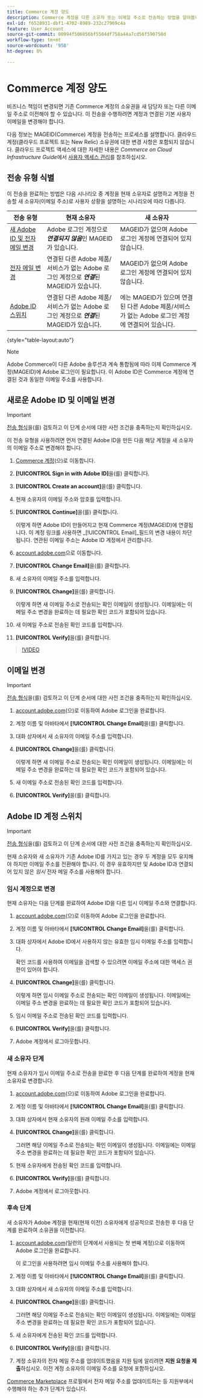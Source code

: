 ```yaml
---
title: Commerce 계정 양도
description: Commerce 계정을 다른 소유자 또는 이메일 주소로 전송하는 방법을 알아봅니다.
exl-id: f6528931-dbf1-4702-8989-232c27969c4a
feature: User Account
source-git-commit: 00994f506056bf5504df758a44a7cd56f590750d
workflow-type: tm+mt
source-wordcount: '958'
ht-degree: 0%

---
```


# Commerce 계정 양도

비즈니스 책임이 변경되면 기존 Commerce 계정의 소유권을 새 담당자 또는 다른 이메일 주소로 이전해야 할 수 있습니다. 이 전송을 수행하려면 계정과 연결된 기본 사용자 이메일을 변경해야 합니다.

다음 정보는 MAGEID(Commerce) 계정을 전송하는 프로세스를 설명합니다. 클라우드 계정(클라우드 프로젝트 또는 New Relic) 소유권에 대한 변경 사항은 포함되지 않습니다. 클라우드 프로젝트 액세스에 대한 자세한 내용은 _Commerce on Cloud Infrastructure Guide_&#x200B;에서 [사용자 액세스 관리](https://experienceleague.adobe.com/docs/commerce-cloud-service/user-guide/project/user-access.html)를 참조하십시오.

## 전송 유형 식별

이 전송을 완료하는 방법은 다음 시나리오 중 계정을 현재 소유자로 설명하고 계정을 전송할 새 소유자(이메일 주소)로 사용자 상황을 설명하는 시나리오에 따라 다릅니다.

| 전송 유형 | 현재 소유자 | 새 소유자 |
| ------------- | ------------- | --------- |
| [새 Adobe ID 및 전자 메일 변경](#new-adobe-id-and-email-change) | Adobe 로그인 계정으로 **_연결되지 않음_**&#x200B;인 MAGEID가 있습니다. | MAGEID가 없으며 Adobe 로그인 계정에 연결되어 있지 않습니다. |
| [전자 메일 변경](#email-change) | 연결된 다른 Adobe 제품/서비스가 없는 Adobe 로그인 계정으로 **_연결_**&#x200B;된 MAGEID가 있습니다. | MAGEID가 없으며 Adobe 로그인 계정에 연결되어 있지 않습니다. |
| [Adobe ID 스위치](#adobe-id-account-switch) | 연결된 다른 Adobe 제품/서비스가 없는 Adobe 로그인 계정으로 **_연결_**&#x200B;된 MAGEID가 있습니다. | 에는 MAGEID가 있으며 연결된 다른 Adobe 제품/서비스가 없는 Adobe 로그인 계정에 연결되어 있습니다. |

{style="table-layout:auto"}

>[!NOTE]
>
>Adobe Commerce이 다른 Adobe 솔루션과 계속 통합됨에 따라 이제 Commerce 계정(MAGEID)에 Adobe 로그인이 필요합니다. 이 Adobe ID은 Commerce 계정에 연결된 것과 동일한 이메일 주소를 사용합니다.

## 새로운 Adobe ID 및 이메일 변경

>[!IMPORTANT]
>
>[전송 형식](#identify-your-transfer-type)을(를) 검토하고 이 단계 순서에 대한 사전 조건을 충족하는지 확인하십시오.

이 전송 유형을 사용하려면 먼저 연결된 Adobe ID을 만든 다음 해당 계정을 새 소유자의 이메일 주소로 변경해야 합니다.

1. [Commerce 계정](https://account.magento.com/customer/account/login/)(으)로 이동합니다.

1. **[!UICONTROL Sign in with Adobe ID]**&#x200B;을(를) 클릭합니다.

1. **[!UICONTROL Create an account]**&#x200B;을(를) 클릭합니다.

1. 현재 소유자의 이메일 주소와 암호를 입력합니다.

1. **[!UICONTROL Continue]**&#x200B;을(를) 클릭합니다.

   이렇게 하면 Adobe ID이 만들어지고 현재 Commerce 계정(MAGEID)에 연결됩니다. 이 계정 링크를 사용하면 _[!UICONTROL Email]_필드의 변경 내용이 차단됩니다. 연관된 이메일 주소는 Adobe ID 계정에서 관리합니다.

1. [account.adobe.com](https://account.adobe.com/)으로 이동합니다.

1. **[!UICONTROL Change Email]**&#x200B;을(를) 클릭합니다.

1. 새 소유자의 이메일 주소를 입력합니다.

1. **[!UICONTROL Change]**&#x200B;을(를) 클릭합니다.

   이렇게 하면 새 이메일 주소로 전송되는 확인 이메일이 생성됩니다. 이메일에는 이메일 주소 변경을 완료하는 데 필요한 확인 코드가 포함되어 있습니다.

1. 새 이메일 주소로 전송된 확인 코드를 입력합니다.

1. **[!UICONTROL Verify]**&#x200B;을(를) 클릭합니다.

>[!VIDEO](https://video.tv.adobe.com/v/3435325/?learn=on)

## 이메일 변경

>[!IMPORTANT]
>
>[전송 형식](#identify-your-transfer-type)을(를) 검토하고 이 단계 순서에 대한 사전 조건을 충족하는지 확인하십시오.

1. [account.adobe.com](https://account.adobe.com/)(으)로 이동하여 Adobe 로그인을 완료합니다.

1. 계정 이름 및 아바타에서 **[!UICONTROL Change Email]**&#x200B;을(를) 클릭합니다.

1. 대화 상자에서 새 소유자의 이메일 주소를 입력합니다.

1. **[!UICONTROL Change]**&#x200B;을(를) 클릭합니다.

   이렇게 하면 새 이메일 주소로 전송되는 확인 이메일이 생성됩니다. 이메일에는 이메일 주소 변경을 완료하는 데 필요한 확인 코드가 포함되어 있습니다.

1. 새 이메일 주소로 전송된 확인 코드를 입력합니다.

1. **[!UICONTROL Verify]**&#x200B;을(를) 클릭합니다.

## Adobe ID 계정 스위치

>[!IMPORTANT]
>
>[전송 형식](#identify-your-transfer-type)을(를) 검토하고 이 단계 순서에 대한 사전 조건을 충족하는지 확인하십시오.

현재 소유자와 새 소유자가 기존 Adobe ID를 가지고 있는 경우 두 계정을 모두 유지해야 하지만 이메일 주소를 전환해야 합니다. 이 경우 유효하지만 및 Adobe ID과 연결되어 있지 않은 _임시_ 전자 메일 주소를 사용해야 합니다.

### 임시 계정으로 변경

현재 소유자는 다음 단계를 완료하여 Adobe ID을 다른 임시 이메일 주소와 연결합니다.

1. [account.adobe.com](https://account.adobe.com/)(으)로 이동하여 Adobe 로그인을 완료합니다.

1. 계정 이름 및 아바타에서 **[!UICONTROL Change Email]**&#x200B;을(를) 클릭합니다.

1. 대화 상자에서 Adobe ID에서 사용하지 않는 유효한 임시 이메일 주소를 입력합니다.

   확인 코드를 사용하여 이메일을 검색할 수 있으려면 이메일 주소에 대한 액세스 권한이 있어야 합니다.

1. **[!UICONTROL Change]**&#x200B;을(를) 클릭합니다.

   이렇게 하면 임시 이메일 주소로 전송되는 확인 이메일이 생성됩니다. 이메일에는 이메일 주소 변경을 완료하는 데 필요한 확인 코드가 포함되어 있습니다.

1. 임시 이메일 주소로 전송된 확인 코드를 입력합니다.

1. **[!UICONTROL Verify]**&#x200B;을(를) 클릭합니다.

1. Adobe 계정에서 로그아웃합니다.

### 새 소유자 단계

현재 소유자가 임시 이메일 주소로 전송을 완료한 후 다음 단계를 완료하여 계정을 현재 소유자로 변경합니다.

1. [account.adobe.com](https://account.adobe.com/)(으)로 이동하여 Adobe 로그인을 완료합니다.

1. 계정 이름 및 아바타에서 **[!UICONTROL Change Email]**&#x200B;을(를) 클릭합니다.

1. 대화 상자에서 현재 소유자의 원래 이메일 주소를 입력합니다.

1. **[!UICONTROL Change]**&#x200B;을(를) 클릭합니다.

   그러면 해당 이메일 주소로 전송되는 확인 이메일이 생성됩니다. 이메일에는 이메일 주소 변경을 완료하는 데 필요한 확인 코드가 포함되어 있습니다.

1. 현재 소유자에게 전송된 확인 코드를 입력합니다.

1. **[!UICONTROL Verify]**&#x200B;을(를) 클릭합니다.

1. Adobe 계정에서 로그아웃합니다.

### 후속 단계

새 소유자가 Adobe 계정을 현재(현재 이전) 소유자에게 성공적으로 전송한 후 다음 단계를 완료하여 소유권을 이전합니다.

1. [account.adobe.com](https://account.adobe.com/)(일련의 단계에서 사용되는 첫 번째 계정)으로 이동하여 Adobe 로그인을 완료합니다.

   이 로그인을 사용하려면 임시 이메일 주소를 사용해야 합니다.

1. 계정 이름 및 아바타에서 **[!UICONTROL Change Email]**&#x200B;을(를) 클릭합니다.

1. 대화 상자에서 새 소유자의 이메일 주소를 입력합니다.

1. **[!UICONTROL Change]**&#x200B;을(를) 클릭합니다.

   그러면 해당 이메일 주소로 전송되는 확인 이메일이 생성됩니다. 이메일에는 이메일 주소 변경을 완료하는 데 필요한 확인 코드가 포함되어 있습니다.

1. 새 소유자에게 전송된 확인 코드를 입력합니다.

1. **[!UICONTROL Verify]**&#x200B;을(를) 클릭합니다.

1. 계정 소유자의 전자 메일 주소를 업데이트했음을 지원 팀에 알리려면 **지원 요청을 제출**&#x200B;하십시오. 이전 계정 소유자의 이메일 주소를 요청에 포함하십시오.

[Commerce Marketplace](https://commercemarketplace.adobe.com/) 프로필에서 전자 메일 주소를 업데이트하는 등 지원부에서 수행해야 하는 추가 단계가 있습니다.
